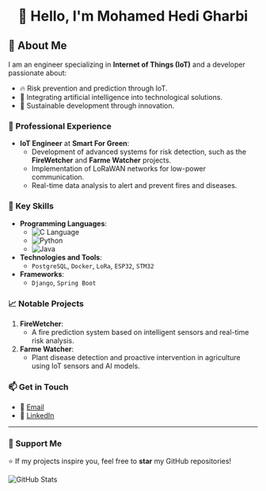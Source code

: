 <h1 align="center">👋 Hello, I'm Mohamed Hedi Gharbi</h1> 

## 🚀 About Me
I am an engineer specializing in **Internet of Things (IoT)** and a developer passionate about:
- 🔥 Risk prevention and prediction through IoT.
- 🤖 Integrating artificial intelligence into technological solutions.
- 🌱 Sustainable development through innovation.

### 💼 Professional Experience
- **IoT Engineer** at **Smart For Green**:
  - Development of advanced systems for risk detection, such as the **FireWetcher** and **Farme Watcher** projects.
  - Implementation of LoRaWAN networks for low-power communication.
  - Real-time data analysis to alert and prevent fires and diseases.

### 🌟 Key Skills
- **Programming Languages**:  
  - ![C Language](https://img.shields.io/badge/Code-C-blue)  
  - ![Python](https://img.shields.io/badge/Code-Python-green)  
  - ![Java](https://img.shields.io/badge/Code-Java-red)  
- **Technologies and Tools**:  
  - `PostgreSQL`, `Docker`, `LoRa`, `ESP32`, `STM32`
- **Frameworks**:  
  - `Django`, `Spring Boot`

### 📈 Notable Projects
1. **FireWetcher**:  
   - A fire prediction system based on intelligent sensors and real-time risk analysis.  
2. **Farme Watcher**:  
   - Plant disease detection and proactive intervention in agriculture using IoT sensors and AI models.

### 📫 Get in Touch 
- 📧 [Email](mailto:mohamedhedigharbi101@gmail.com)  
- 🔗 [LinkedIn](https://www.linkedin.com/in/mohamed-hedi-gharbi-276aa6247/)  

---

### 🌟 Support Me
⭐ If my projects inspire you, feel free to **star** my GitHub repositories!

![GitHub Stats](https://github-readme-stats.vercel.app/api?username=Mohamed-Hedi-Gharbi&show_icons=true&theme=radical)
